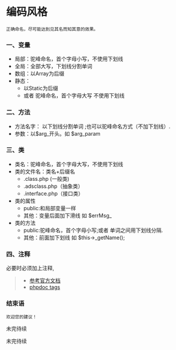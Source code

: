 编码风格
===
    正确命名，尽可能达到见其名而知其意的效果。

### 一、变量
* 局部：驼峰命名，首个字母小写，不使用下划线
* 全局：全部大写，下划线分割单词
* 数组：以Array为后缀
* 静态： 
     * 以Static为后缀
     * 或者 驼峰命名，首个字母大写 不使用下划线
     
### 二、方法
* 方法名字： 以下划线分割单词 ;也可以驼峰命名方式（不加下划线）.
* 参数：以$arg_开头。如 $arg_param

### 三、类
* 类名：驼峰命名，首个字母大写，不使用下划线
* 类的文件名：类名+后缀名
    * .class.php (一般类)
    * .adsclass.php（抽象类）
    * .interface.php（接口类）
* 类的属性
    * public:和局部变量一样
    * 其他：变量后面加下滑线 如 $errMsg_
* 类的方法
    * public:驼峰命名，首个字母小写;或者 单词之间用下划线分隔.
    * 其他：前面加下划线 如 $this->_getName();

### 四、注释

必要时必须加上注释,
> * [参考官方文档](http://php.net/manual/zh/language.basic-syntax.comments.php)
> * [phpdoc tags](https://github.com/BPing/PHPCbping/blob/dev/Doc/phpdoc%20%E6%96%87%E6%A1%A3%E6%A0%87%E7%AD%BE.md)

### 结束语
    欢迎您的建议！

未完待续

未完待续
